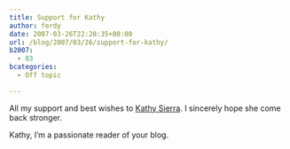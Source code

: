 ```yaml
---
title: Support for Kathy
author: ferdy
date: 2007-03-26T22:20:35+00:00
url: /blog/2007/03/26/support-for-kathy/
b2007:
  - 03
bcategories:
  - Off topic

---
```

All my support and best wishes to [Kathy Sierra][1]. I sincerely hope she come back stronger.

Kathy, I&#8217;m a passionate reader of your blog.

 [1]: http://headrush.typepad.com/creating_passionate_users/2007/03/as_i_type_this_.html